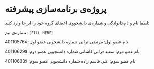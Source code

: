 # پروژه‌ی برنامه‌سازی پیشرفته
لطفا نام و نام‌خانوادگی و شماره‌ی دانشجووی اعضای گروه خود را این‌جا وارد کنید:

شماره‌ی تیم: `[FILL HERE]`

نام عضو اول: مرتضی ترابی
شماره دانشجویی عضو اول: 401105764

نام عضو دوم: سعید فراتی کاشانی
شماره دانشجویی عضو دوم: 401106299

نام عضو سوم: علی قاسم زاده
شماره دانشجویی عضو سوم: 401106339
